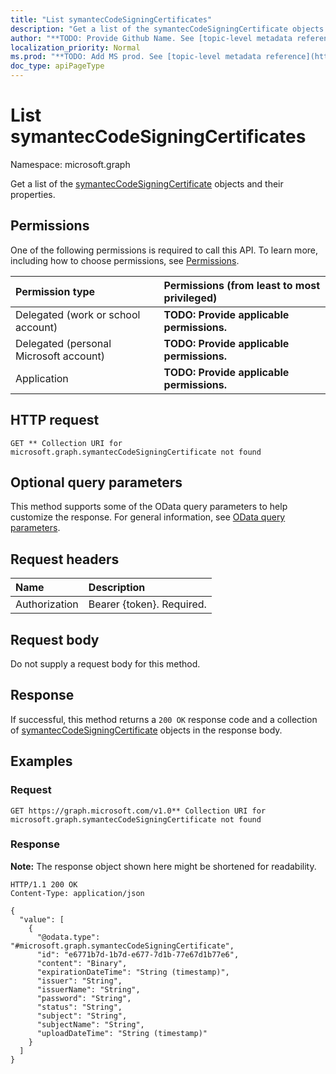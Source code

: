```yaml
---
title: "List symantecCodeSigningCertificates"
description: "Get a list of the symantecCodeSigningCertificate objects and their properties."
author: "**TODO: Provide Github Name. See [topic-level metadata reference](https://msgo.azurewebsites.net/add/document/guidelines/metadata.html#topic-level-metadata)**"
localization_priority: Normal
ms.prod: "**TODO: Add MS prod. See [topic-level metadata reference](https://msgo.azurewebsites.net/add/document/guidelines/metadata.html#topic-level-metadata)**"
doc_type: apiPageType
---
```


# List symantecCodeSigningCertificates
Namespace: microsoft.graph



Get a list of the [symantecCodeSigningCertificate](../resources/symanteccodesigningcertificate.md) objects and their properties.

## Permissions
One of the following permissions is required to call this API. To learn more, including how to choose permissions, see [Permissions](/graph/permissions-reference).

|Permission type|Permissions (from least to most privileged)|
|:---|:---|
|Delegated (work or school account)|**TODO: Provide applicable permissions.**|
|Delegated (personal Microsoft account)|**TODO: Provide applicable permissions.**|
|Application|**TODO: Provide applicable permissions.**|

## HTTP request

<!-- {
  "blockType": "ignored"
}
-->
``` http
GET ** Collection URI for microsoft.graph.symantecCodeSigningCertificate not found
```

## Optional query parameters
This method supports some of the OData query parameters to help customize the response. For general information, see [OData query parameters](/graph/query-parameters).

## Request headers
|Name|Description|
|:---|:---|
|Authorization|Bearer {token}. Required.|

## Request body
Do not supply a request body for this method.

## Response

If successful, this method returns a `200 OK` response code and a collection of [symantecCodeSigningCertificate](../resources/symanteccodesigningcertificate.md) objects in the response body.

## Examples

### Request
<!-- {
  "blockType": "request",
  "name": "list_symanteccodesigningcertificate"
}
-->
``` http
GET https://graph.microsoft.com/v1.0** Collection URI for microsoft.graph.symantecCodeSigningCertificate not found
```


### Response
**Note:** The response object shown here might be shortened for readability.
<!-- {
  "blockType": "response",
  "truncated": true,
  "@odata.type": "Collection(microsoft.graph.symantecCodeSigningCertificate)"
}
-->
``` http
HTTP/1.1 200 OK
Content-Type: application/json

{
  "value": [
    {
      "@odata.type": "#microsoft.graph.symantecCodeSigningCertificate",
      "id": "e6771b7d-1b7d-e677-7d1b-77e67d1b77e6",
      "content": "Binary",
      "expirationDateTime": "String (timestamp)",
      "issuer": "String",
      "issuerName": "String",
      "password": "String",
      "status": "String",
      "subject": "String",
      "subjectName": "String",
      "uploadDateTime": "String (timestamp)"
    }
  ]
}
```

